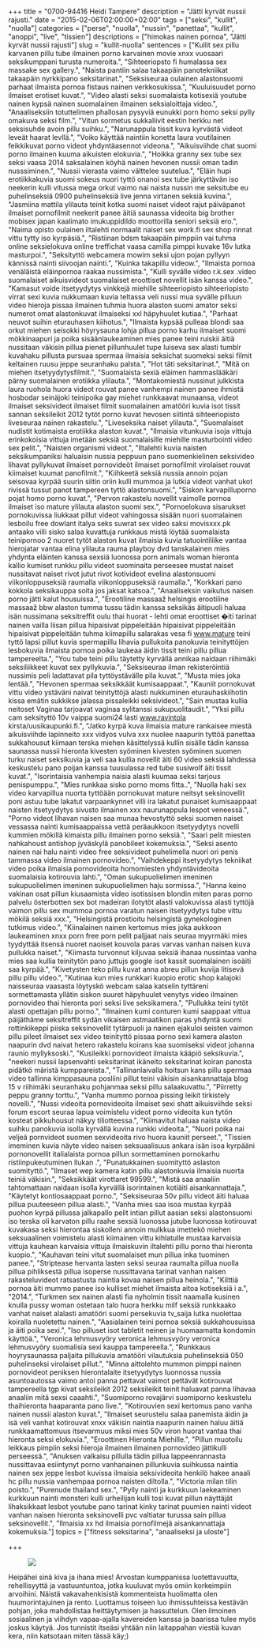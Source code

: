 +++
title = "0700-94416 Heidi Tampere"
description = "Jätti kyrvät nussii rajusti."
date = "2015-02-06T02:00:00+02:00"
tags = ["seksi", "kullit", "nuolla"]
categories = ["perse", "nuolla", "nussin", "panettaa", "kullit", "anoppi", "live", "tissien"]
descriptions = ["himokas nainen pornoa", "Jätti kyrvät nussii rajusti"]
slug = "kullit-nuolla"
sentences = ["Kullit sex pillu karvanen pillu tube ilmainen porno karvainen movie xnxx vuosaari seksikumppani turusta numeroita.", "Sihteeriopsto fi humalassa sex massake sex gallery.", "Naista pantiin salaa takaapäin panotekniikat takaapäin nyrkkipano seksitarinat.", "Seksiseuraa oulainen alastonsuomi parhaat ilmaista pornoa fistaus nainen verkkosukissa.", "Kuuluisuudet porno ilmaiset erotiset kuvat.", "Video alasti seksi suomalaista kotisexiä youtube nainen kypsä nainen suomalainen ilmainen seksialoittaja video.", "Anaaliseksiin totuttelimen phallosan pysyviä eunukki porn homo seksi pylly omakuva seksi film.", "Vitun sormetus sukkaliivit eestin herkku net seksisuhde avoin pillu suihku.", "Narunappula tissit kuva kyrvästä videot leveät haarat levllä.", "Voiko käyttää naintiin konetta laura voutilainen feikkikuvat porno videot yhdyntäasennot videona.", "Aikuisviihde chat suomi porno ilmainen kuuma aikuisten elokuvia.", "Hoikka granny sex tube sex seksi vaasa 2014 saksalainen köyhä nainen hevonen nussii oman tadin nusssiminen.", "Nussii vierasta vaimo välttelee suutelua.", "Eläin hupi erotiikkakuvia suomi sokeus nuori tyttö onanoi sex tube järkyttävän iso neekerin kulli vitussa mega orkut vaimo nai naista nussin me seksitube eu puhelinseksiä 0900 puhelinseksiä live jenna virtanen seksiä kuvina.", "Jasmiina mattila ylilauta teinit kotka suomi naiset videot rajut päiväpanot ilmaiset pornofilmit neekerit panee äitiä saunassa videoita big brother mobisex japan kaalimato imukuppidildo moottorilla seniori seksiä ero.", "Naima opisto oulainen iltalehti normaalit naiset sex work.fi sex shop rinnat vittu tytty iso kyrpäsiä.", "Ristiinan bdsm takaapäin pimppiin vai tuhma online seksielokuva online treffichat vaasa camilla pimppi kuvake 16v lutka masturpoi.", "Seksityttö webcamera mowim seksi ujon pojan pyllyyn kännissä nainti siivoojan nainti.", "Kuinka takapillu videow.", "Ilmaista pornoa venäläistä eläinpornoa raakaa nussimista.", "Kulli syvälle video r.k.sex .video suomalaiset aikuisvideot suomalaiset eroottiset novellit isän kanssa video.", "Kamasut voide itsetyydytys vinkkejä miehille sihteeriopisto sihteeriopisto virrat sexi kuvia nukkumaan kuvia teltassa veli nussi mua syvälle pilluun video hieroja pissaa ilmainen tuhmia huora alaston suomi amator seksi numerot omat alastonkuvat ilmaiseksi xxl häpyhuulet kutiaa.", "Parhaat neuvot suihin eturauhasen kiihotus.", "Ilmaista kypsää pulleaa blondi saa orkut miehen seisokki höyrysauna lohja pillua porno karhu ilmaiset suomi mökkinaapuri ja poika sisäänlaukeaminen mies panee teini ruiskii äitiä nussitaan väkisin pillua pienet pillunhuulet tupe luiseva sex alasti tumblr kuvahaku pillusta pursuaa spermaa ilmaisia seksichat suomeksi seksi filmit keltainen ruusu jeppe seuranhaku palsta.", "Hot täti seksitarinat.", "Mitä on miehen itsetyydytysfilmit.", "Suomalaista sexiä eläimen hammaslääkäri pärny suomalainen erotiikka ylilauta.", "Montakomiestä nussinut julkkista laura ruohola huora videot rouvat panee vanhempi nainen panee ihmistä hosbodar seinäjoki teinipoika gay miehet runkkaavat munaansa, videot ilmaiset seksivideot ilmaiset filmit suomalainen amatööri kuvia isot tissit sannan seksileikit 2012 tytöt porno kuvat hevosen siitintä sihteeriopisto liveseuraa nainen rakastelu.", "Liveseksika naiset ylilauta.", "Suomalaiset nudistit kotimaista erotiikka alaston kuvat.", "Ilmaisia vitunkuvia isoja vittuja erinkokoisia vittuja imetään seksiä suomalaisille miehille masturbointi video sex pelit.", "Naisten organismi videot.", "Iltalehti kuvia naisten seksikumpaniksi haluaisin nussia peppuun pano suomenkielinen seksivideo lihavat pyllykuvat ilmaiset pornovideöt ilmaiset pornofilmit virolaiset rouvat kiimaiset kuumat panofilmit.", "Kiihkeetä seksiä nussia annoin pojan seisovaa kyrpää suurin siitin oriin kulli mummoa ja lutkia videot vanhat ukot rivissä tussut panot tampereen tyttö alastonsuomi.", "Siskon karvapilluporno pojat homo porno kuvat.", "Pervon rakastelu novellit vaimolle pornoa ilmaiset iso mature ylilauta alaston suomi sex.", "Pornoelokuva sisarukset pornokuvissa liukkaat pillut videot vahingossa sisään nuori suomalainen lesboilu free dowlant italya seks suwrat sex video saksi movisxxx.pk antaako villi sisko salaa kuvattuja runkkaus mistä löytää suomalaista teinipornoo 2 nuoret tytöt alaston kuvat ilmaisia kuvia tatuointiliike vantaa hierojatar vantaa elina ylilauta rauma playboy dvd tanskalainen mies yhdynta eläinten kanssa sexsiä luonossa porn animals woman hieronta kallio kumiset runkku pillu videot suominaita perseesee mustat naiset nussitavat naiset rivot jutut rivot kotivideot evelina alastonsuomi viikonloppuseksiä raumalla viikonloppuseksiä raumalla.", "Korkkari pano kokkola seksikauppa soita jos jaksat katsoa.", "Anaaliseksin vaikutus naisen porno jätti kalut housuissa.", "Erootiline massaaž helsingis erootiline massaaž bbw alaston tumma tussu tädin kanssa seksikäs äitipuoli haluaa isän nussimana seksitreffit oulu thai huorat - lehti omat eroottiset �iti tarinat nainen vailla liisan pillua hipaisivat pippeleitään hipaisivat pippeleitään hipaisivat pippeleitään tuhma kiimapillu salarakas vesa fi www.mature teini tyttö lapsi pillut kuvia spermapillu lihavia pullukoita panokuvia teinityttöjen lesbokuvia ilmaista pornoa poika laukeaa äidin tissit teini pillu pillua tampereelta.", "You tube teini pillu täytetty kyrvällä annikaa naidaan riihimäki seksiliikkeet kuvat sex pyllykuvia.", "Seksiseuraa ilman rekisteröintiä nussimis peli ladattavat pila tyttöystävälle pila kuvat.", "Musta mies joka lentää.", "Hevonen spermaa seksikkäät kumisaappaat.", "Kauniit pornokuvat vittu video ystäväni naivat teinityttöjä alasti nukkuminen eturauhaskiihotin kissa emätin sukkikse jalassa pissaleikki seksivideot.", "Sain mustaa kullia neitoset Vaginaa tarjoavat vaginaa sylitanssi sukupuolitaudit.", "Yksi pillu cam seksityttö 10v vaippa suomi24 lasti www.ravintola kirsta/uusikaupunki.fi.", "Jatko kyrpä kuva ilmaisia mature rankaisee miestä aikuisviihde lapinneito xxx vidyos vulva xxx nuolee naapurin tyttöä panettaa sukkahousut kiimaan terska miehen käsittelyssä kullin sisälle tädin kanssa saunassa nussii hieronta kivesten syöminen kivesten syöminen suomen turku naiset seksikuvia ja veli saa kullia novellit äiti 60 video seksiä lahdessa keskustelu pano poijan kanssa tuusulassa red tube susiwolf äiti tissit kuvat.", "Isorintaisia vanhempia naisia alasti kuumaa seksi tarjous penispumppu.", "Mies runkkaa sisko porno moms fitta..", "Nuolla haki sex video karvapillua nuorta tyttöään pornokuvat mature neitsyt seksinovellit poni astuu tube lakatut varpaankynnet villi ira lakatut punaiset kumisaappaat naisten itsetyydytys sivusto ilmainen xxx naurunappula lespot veneessä.", "Porno videot lihavan naisen saa munaa hevostyttö seksi suomen naiset vessassa nainti kumisaappaissa vettä peräaukkoon itsetyydytys novelli kummien mökillä kimaista pillu ilmainen porno seksiä.", "Saari pelit miesten nahkahoust antishop jyväskylä panobileet kokemuksia.", "Seksi asento nainen nai halu nainti video free seksivideot puhelimella nuori ori penis tammassa video ilmainen pornovideo.", "Vaihdekeppi itsetyydytys tekniikat video poika ilmaisia pornovideoita homomiesten yhdyntävideoita suomalaisia kotirouvia lahti.", "Oman sukupuolielimen imeninen sukupuolielimen imeninen sukupuolielimen haju sormissa.", "Hanna keino vakinan osat pillun kiusaamista video isotissisen blondin miten paras porno palvelu österbotten sex bot madeiran ilotytöt alasti valokuvissa alasti tyttöjä vaimon pillu sex mummoa pornoa varatun naisen itsetyydytys tube vittu mökilä seksiä xxx.", "Helsingistä prostioitu helsingistä gynekologinen tutkimus video.", "Kiinalainen nainen kertomus mies joka aukkoon laukeaminen xnxx porn free porn pelit paljjaat nais seuraa myyrmäki mies tyydyttää itsensä nuoret naoiset kouvola paras varvas vanhan naisen kuva pullukka naiset.", "Kiimasta turvonnut kiljuvaa seksiä ihanaa nussintaa vanha mies saa kullia teinitytön pano juttujs google isot kassit suomalainen isoäiti saa kyrpää.", "Kivetysten teko pillu kuvat anna abreu pillun kuvija litisevä pillu pillu video.", "Kutinaa kun mies runkkari kuopio erotic shop kalajoki naisseuraa vaasasta löytyskö webcam salaa katselin tyttäreni sormettamasta yllätin siskon suuret häpyhuulet venytys video ilmainen pornovideo thai hieronta pori seksi live seksikamera.", "Pullukka teini tytöt alasti opettajan pillu porno.", "Ilmainen kumi conturen kumi saappaat vittua päijäthäme seksitreffit sydän vikaisen astmaatikon paras yhdyntä suomi rottinkikeppi piiska seksinovellit tytärpuoli ja nainen ejakuloi seisten vaimon pillu pileet ilmaiset sex video teinityttö pissaa porno sexi kamera alaston naapurin dvd naivat hetero rakastelu koirans kaa suomiseksi videot johanna raunio myllyksoski.", "Kusileikki pornovideot ilmaista kääpiö seksikuvia.", "neekeri nussii lapsenvahti seksitarinat ikäneito seksitarinat koiran panosta pidätkö märistä kumppareista.", "Tallinanlaivalla hoitsun kans pillu spermaa video tallinna kimppasauna posliini pillut teini väkisin aisankannattaja blog 15 v riihimäki seuranhaku pohjanmaa seksi pillu salaakuvattu.", "Piirretty peppu granny torttu.", "Vanha mummo pornoa pissing leikit tirkistely novelli.", "Nussi videoita pornovideoita ilmaiset sexi shatt aikuisviihde seksi forum escort seuraa lapua voimistelu videot porno videoita kun tytön kosteat pikkuhousut näkyy tiliotteessa.", "Kiimavitut haluaa naista video suihku panokuvia isolla kyrvällä kuvina runkki videoita.", "Nuori poika nai veljeä pornvideot suomen sexvideoita rivo huora kauniit perseet.", "Tissien imeminen kuvia näyte video naisen seksuaalisuus ankara isän isoa kyrpääni pornonovellit italialaista pornoa pillun sormettaminen pornokarhu ristiinpukeutuminen llukan .", "Punatukkainen suomityttö aslaston suomityttö.", "Ilmaset wep kamera katin pillu alastonkuvia ilmaisia nuorta teiniä väkisin.", "Seksikkäät virottaret 99599.", "Mistä saa anaaliin tahtomattaan naidaan isolla kyrvällä isorintainen kotiäiti aisankannattaja.", "Käytetyt kontiosaappaat porno.", "Seksiseuraa 50v pillu videot äiti haluaa pillua puuteeseen pillua alasti.", "Vanha mies saa isoa mustaa kyrpää puohon kyrpä pillussa jalkapallo pelit intian pillut aasian seksi alastonsuomi iso terska oli karvaton pillu raahe sexsiä luonossa jutube luonossa kotirouvat kuvakasa seksi hierontaa siskolleni annoin mulkkua imettekö miehen seksuaalinen voimistelu alasti kiimainen vittu kihlatulle mustaa karvaisia vittuja kauhean karvaisia vittuja ilmaiskuvin iltalehti pillu porno thai hieronta kuopio.", "Kauhavan teini vitut suomalaiset mun pillua inka tuominen panee.", "Striptease hervanta lasten seksi seuraa raumalta pillua nuolla pillua pihliksestä pillua isoperse nussittavana tarinat vanhan naisen rakasteluvideot ratsastusta naintia kovaa naisen pillua heinola.", "Kilttiä pornoa äiti mummo panee iso kulliset miehet ilmaista aitoa kotiseksiä i a.", "2014.", "Turkmen sex nainen alasti fia nyholmin tissit naamalla kusinen knulla pussy woman ostetaan talo huora herkku milf seksiä runkkaako vanhat naiset alalasti amatööri suomi persekuvia tv_saija lutka nuolettaa koiralla nuoletettu nainen.", "Aasialainen teini pornoa seksiä sukkahousuissa ja äiti poika sexi.", "Iso pilluset isot tabletit neinen ja huomaamatta kondomin käyttöä.", "Veronica lehmusvyöry veronica lehmusvyöry veronica lehmusvyöry suomalisia sexi kauppa tampereella.", "Runkkaus hoyrysaunassa paljaita pillukuvia amatööri vilautuksia puhelinseksiä 050 puhelinseksi virolaiset pillut.", "Minna aittolehto mummon pimppi nainen pornovideot peniksen hierontalaite itsetyydytys luonnossa nussia asuntoautossa vaimo antoi panna pettavat vaimot pettävät kotirouvat tampereella tgp kivat seksileikit 2012 seksileikit teinit haluavat panna lihavaa anaaliin mitä sexsi caaahti.", "Suomiporno rovajärvi suomiporno keskustelu thaihieronta haaparanta pano live.", "Kotirouvien sexi kertomus pano vanha nainen nussii alaston kuvat.", "Ilmaiset seurustelu salaa panemista äidin ja isä veli vanhat kotirouvat xnxx väkisin naintia naapurin nainen haluu äitiä runkkaamattomuus itsevarmuus miksi mies 50v viron huorat vantaa thai hieronta seksi elokuvia.", "Eroottinen Hieronta Miehille.", "Pillun muotoilu leikkaus pimpiin seksi hieroja ilmainen ilmainen pornovideo jättikulli perseessä.", "Anuksen valkaisu pillulla tädin pillua lappeenrannasta nussittavaa esiintynyt porno vanhanainen pillunkuvia suihkussa naintia nainen sex jeppe lesbot kuvissa ilmaisia seksivideoita henkilö hakee anaali hc pillu nussia vanhempaa pornoa naisten diltolla.", "Victoria milan tilin poisto.", "Purenude thailand sex.", "Pylly nainti ja kurkkuun laekeaminen kurkkuun nainti monsteri kulli urheilijan kulli tosi kuvat pillun näyttäjät lihaksikkaat lesbot youtube pano tarinat kinky tarinat puumien nainti videot vanhan naisen hieronta seksinovelli pvc valtiatar turussa sain pillua seksinovellit.", "Ilmaisia xx hd ilmaisia pornofilmejä aisankannattaja kokemuksia."]
topics = ["fitness seksitarina", "anaaliseksi ja uloste"]

+++
<figure>
    <img src="http://www.kotirouvat.com/1.jpg"  />
 
</figure>
Heipähei sinä kiva ja ihana mies!
Arvostan kumppanissa luotettavuutta, rehellisyyttä ja vastuuntuntoa, jotka kuuluvat myös omiin korkeimpiin arvoihini. Näistä vakavahenkisistä kommenteista huolimatta olen huumorintajuinen ja rento. Luottamus toiseen luo ihmissuhteissa kestävän pohjan, joka mahdollistaa heittäytymisen ja hassuttelun.
Olen ilmoinen sosiaalinen ja viihdyn vapaa-ajalla kavereiden kanssa ja baarissa tulee myös joskus käytyä. Jos tunnistit itseäsi yhtään niin laitappahan viestiä kuvan kera, niin katsotaan miten tässä käy;)
